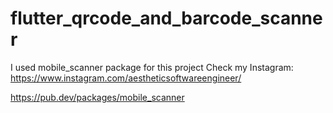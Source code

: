 # flutter_qrcode_and_barcode_scanner
 I used mobile_scanner package for this project
 Check my Instagram: https://www.instagram.com/aestheticsoftwareengineer/
 
 https://pub.dev/packages/mobile_scanner
